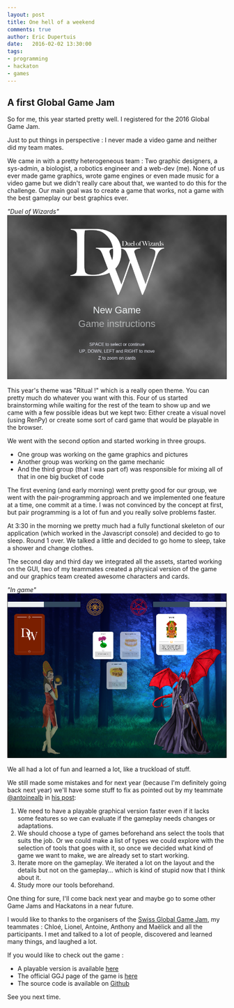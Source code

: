 ```yaml
---
layout: post
title: One hell of a weekend
comments: true
author: Eric Dupertuis
date:   2016-02-02 13:30:00
tags:
- programming
- hackaton
- games
---
```


## A first Global Game Jam

So for me, this year started pretty well. I registered for the 2016 Global Game Jam.

Just to put things in perspective : I never made a video game and neither did my team mates.

We came in with a pretty heterogeneous team : Two graphic designers, a sys-admin, a biologist, a robotics engineer and a web-dev (me). None of us ever made game graphics, wrote game engines or even made music for a video game but we didn't really care about that, we wanted to do this for the challenge. Our main goal was to create a game that works, not a game with the best gameplay our best graphics ever.

*"Duel of Wizards"*![A screenshot of the menu](/images/ggj16/screenshot1.png)

This year's theme was "Ritual !" which is a really open theme. You can pretty much do whatever you want with this. Four of us started brainstorming while waiting for the rest of the team to show up and we came with a few possible ideas but we kept two: Either create a visual novel (using RenPy) or create some sort of card game that would be playable in the browser.

We went with the second option and started working in three groups.

- One group was working on the game graphics and pictures
- Another group was working on the game mechanic
- And the third group (that I was part of) was responsible for mixing all of that in one big bucket of code

The first evening (and early morning) went pretty good for our group, we went with the pair-programming approach and we implemented one feature at a time, one commit at a time. I was not convinced by the concept at first, but pair programming is a lot of fun and you really solve problems faster.

At 3:30 in the morning we pretty much had a fully functional skeleton of our application (which worked in the Javascript console) and decided to go to sleep. Round 1 over. We talked a little and decided to go home to sleep, take a shower and change clothes.

The second day and third day we integrated all the assets, started working on the GUI, two of my teammates created a physical version of the game and our graphics team created awesome characters and cards.

*"In game"*![A screenshot of the menu](/images/ggj16/screenshot2.png)

We all had a lot of fun and learned a lot, like a truckload of stuff.

We still made some mistakes and for next year (because I'm definitely going back next year) we'll have some stuff to fix as pointed out by my teammate [@antoinealb](http://antoinealb.net/) in [his post](http://antoinealb.net/2016/02/01/ggj16.html):

1.  We need to have a playable graphical version faster even if it lacks some features so we can evaluate if the gameplay needs changes or adaptations.
2. We should choose a type of games beforehand ans select the tools that suits the job. Or we could make a list of types we could explore with the selection of tools that goes with it, so once we decided what kind of game we want to make, we are already set to start working.
3. Iterate more on the gameplay. We iterated a lot on the layout and the details but not on the gameplay... which is kind of stupid now that I think about it.
4. Study more our tools beforehand.

One thing for sure, I'll come back next year and maybe go to some other Game Jams and Hackatons in a near future.

I would like to thanks to the organisers of the [Swiss Global Game Jam](https://globalgamejamsuisse.wordpress.com/), my teammates : Chloé, Lionel, Antoine, Anthony and Maëlick and all the participants. I met and talked to a lot of people, discovered and learned many things, and laughed a lot.

If you would like to check out the game :

- A playable version is available [here](http://edupertuis.net/ggj16)
- The official GGJ page of the game is [here](http://globalgamejam.org/2016/games/duel-wizards)
- The source code is available on [Github](https://github.com/EricDupertuis/ggj16)

See you next time.

